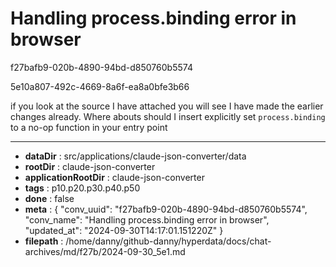 # Handling process.binding error in browser

f27bafb9-020b-4890-94bd-d850760b5574

5e10a807-492c-4669-8a6f-ea8a0bfe3b66

if you look at the source I have attached you will see I have made the earlier changes already. Where abouts should I insert
explicitly set `process.binding` to a no-op function in your entry point

---

* **dataDir** : src/applications/claude-json-converter/data
* **rootDir** : claude-json-converter
* **applicationRootDir** : claude-json-converter
* **tags** : p10.p20.p30.p40.p50
* **done** : false
* **meta** : {
  "conv_uuid": "f27bafb9-020b-4890-94bd-d850760b5574",
  "conv_name": "Handling process.binding error in browser",
  "updated_at": "2024-09-30T14:17:01.151220Z"
}
* **filepath** : /home/danny/github-danny/hyperdata/docs/chat-archives/md/f27b/2024-09-30_5e1.md